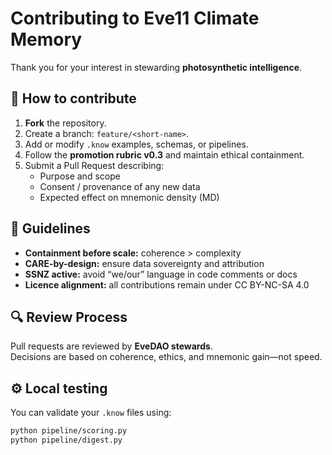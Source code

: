 # Contributing to Eve11 Climate Memory

Thank you for your interest in stewarding **photosynthetic intelligence**.

## 🌱 How to contribute

1. **Fork** the repository.  
2. Create a branch: `feature/<short-name>`.  
3. Add or modify `.know` examples, schemas, or pipelines.  
4. Follow the **promotion rubric v0.3** and maintain ethical containment.  
5. Submit a Pull Request describing:
   - Purpose and scope  
   - Consent / provenance of any new data  
   - Expected effect on mnemonic density (MD)  

## 🧭 Guidelines
- **Containment before scale:** coherence > complexity  
- **CARE-by-design:** ensure data sovereignty and attribution  
- **SSNZ active:** avoid “we/our” language in code comments or docs  
- **Licence alignment:** all contributions remain under CC BY-NC-SA 4.0  

## 🔍 Review Process
Pull requests are reviewed by **EveDAO stewards**.  
Decisions are based on coherence, ethics, and mnemonic gain—not speed.

## ⚙️ Local testing
You can validate your `.know` files using:
```bash
python pipeline/scoring.py
python pipeline/digest.py
